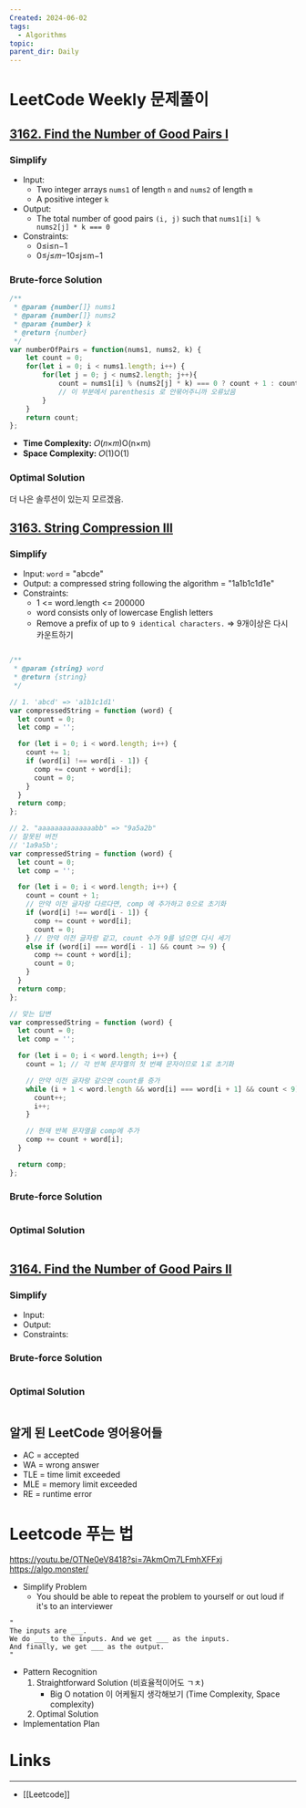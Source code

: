 ```yaml
---
Created: 2024-06-02
tags:
  - Algorithms
topic: 
parent_dir: Daily
---
```

# LeetCode Weekly 문제풀이
## [3162. Find the Number of Good Pairs I](https://leetcode.com/problems/find-the-number-of-good-pairs-i/)
### Simplify
- Input:  
	- Two integer arrays `nums1` of length `n` and `nums2` of length `m`
	- A positive integer `k`
- Output:
	- The total number of good pairs `(i, j)` such that `nums1[i] % nums2[j] * k === 0`
- Constraints: 
	- 0≤i≤n−1
	- 0≤𝑗≤𝑚−10≤j≤m−1
### Brute-force Solution
```js
/**
 * @param {number[]} nums1
 * @param {number[]} nums2
 * @param {number} k
 * @return {number}
 */
var numberOfPairs = function(nums1, nums2, k) {
    let count = 0;
    for(let i = 0; i < nums1.length; i++) {
        for(let j = 0; j < nums2.length; j++){
            count = nums1[i] % (nums2[j] * k) === 0 ? count + 1 : count; 
            // 이 부분에서 parenthesis 로 안묶어주니까 오류났음
        }
    }
    return count;
};
```
- **Time Complexity:** 𝑂(𝑛×𝑚)O(n×m)
- **Space Complexity:** 𝑂(1)O(1)
### Optimal Solution
더 나은 솔루션이 있는지 모르겠음.
## [3163. String Compression III](https://leetcode.com/problems/string-compression-iii/)
### Simplify
- Input: `word` = "abcde"
- Output: a compressed string following the algorithm = "1a1b1c1d1e"
- Constraints:
    - 1 <= word.length <= 200000
    - word consists only of lowercase English letters
    - Remove a prefix of up to `9 identical characters.` => 9개이상은 다시 카운트하기

```js

/**
 * @param {string} word
 * @return {string}
 */

// 1. 'abcd' => 'a1b1c1d1'
var compressedString = function (word) {
  let count = 0;
  let comp = '';

  for (let i = 0; i < word.length; i++) {
    count += 1;
    if (word[i] !== word[i - 1]) {
      comp += count + word[i];
      count = 0;
    }
  }
  return comp;
};

// 2. "aaaaaaaaaaaaaabb" => "9a5a2b"
// 잘못된 버전
// '1a9a5b';
var compressedString = function (word) {
  let count = 0;
  let comp = '';

  for (let i = 0; i < word.length; i++) {
    count = count + 1;
    // 만약 이전 글자랑 다르다면, comp 에 추가하고 0으로 초기화
    if (word[i] !== word[i - 1]) {
      comp += count + word[i];
      count = 0;
    } // 만약 이전 글자랑 같고, count 수가 9를 넘으면 다시 세기
    else if (word[i] === word[i - 1] && count >= 9) {
      comp += count + word[i];
      count = 0;
    }
  }
  return comp;
};

// 맞는 답변
var compressedString = function (word) {
  let count = 0;
  let comp = '';

  for (let i = 0; i < word.length; i++) {
    count = 1; // 각 반복 문자열의 첫 번째 문자이므로 1로 초기화

    // 만약 이전 글자랑 같으면 count를 증가
    while (i + 1 < word.length && word[i] === word[i + 1] && count < 9) {
      count++;
      i++;
    }

    // 현재 반복 문자열을 comp에 추가
    comp += count + word[i];
  }

  return comp;
};

```
### Brute-force Solution
```js
```
### Optimal Solution
```js
```
## [3164. Find the Number of Good Pairs II](https://leetcode.com/problems/find-the-number-of-good-pairs-ii/)
### Simplify
- Input:
- Output:
- Constraints: 
### Brute-force Solution
```js
```
### Optimal Solution
```js
```
## 알게 된 LeetCode 영어용어들
- AC = accepted
- WA = wrong answer
- TLE = time limit exceeded
- MLE = memory limit exceeded
- RE = runtime error
# Leetcode 푸는 법
https://youtu.be/OTNe0eV8418?si=7AkmOm7LFmhXFFxj
https://algo.monster/
- Simplify Problem
	- You should be able to repeat the problem to yourself or out loud if it's to an interviewer
```
"
The inputs are ___.
We do ___ to the inputs. And we get ___ as the inputs.
And finally, we get ___ as the output.
"	
```
- Pattern Recognition
	1) Straightforward Solution (비효율적이어도 ㄱㅊ)
		- Big O notation 이 어케될지 생각해보기 (Time Complexity, Space complexity)
	2) Optimal Solution
- Implementation Plan
# Links
-----
- [[Leetcode]]




